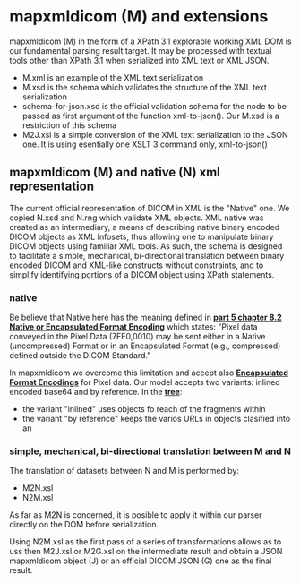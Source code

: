 # mapxmldicom (M) and extensions

mapxmldicom (M) in the form of a XPath 3.1 explorable working XML DOM is our fundamental parsing result target.
It may be processed with textual tools other than XPath 3.1 when serialized into XML text or XML JSON.

- M.xml is an example of the XML text serialization
- M.xsd is the schema which validates the structure of the XML text serialization
- schema-for-json.xsd is the official validation schema for the node to be passed as first argument of the function xml-to-json(). Our M.xsd is a restriction of this schema
- M2J.xsl is a simple conversion of the XML text serialization to the JSON one. It is using esentially one XSLT 3 command only, xml-to-json() 

## mapxmldicom (M) and native (N) xml representation

The current official representation of DICOM in XML is the "Native" one. We copied N.xsd and N.rng which validate  XML objects. XML native was created as an intermediary, a means of describing native binary encoded DICOM objects as XML Infosets, thus allowing one to manipulate binary DICOM objects using familiar XML tools. As such, the schema is designed to facilitate a simple, mechanical, bi-directional translation between binary encoded DICOM and XML-like constructs without constraints, and to simplify identifying portions of a DICOM object using XPath statements.

### native

Be believe that Native here has the meaning defined in __[part 5 chapter 8.2 Native or Encapsulated Format Encoding](http://dicom.nema.org/medical/dicom/current/output/html/part05.html#sect_8.2)__ which states: "Pixel data conveyed in the Pixel Data (7FE0,0010) may be sent either in a Native (uncompressed) Format or in an Encapsulated Format (e.g., compressed) defined outside the DICOM Standard."

In mapxmldicom we overcome this limitation and accept also __[Encapsulated Format Encodings](http://dicom.nema.org/medical/dicom/current/output/html/part05.html#sect_A.4)__ for Pixel data. Our model accepts two variants: inlined encoded base64 and by reference. In the __[tree](https://github.com/jacquesfauquex/DICOM_contextualizedKey-values/tree/master/mapxmldicom)__:
- the variant "inlined" uses objects <string3> fo reach of the fragments within <array2>
- the variant "by reference" keeps the varios URLs in objects <string5> clasified into an <array4>
  
### simple, mechanical, bi-directional translation between M and N

The translation of datasets between N and M is performed by:
- M2N.xsl
- N2M.xsl

As far as M2N is concerned, it is posible to apply it within our parser directly on the DOM before serialization.

Using N2M.xsl as the first pass of a series of transformations allows as to uss then M2J.xsl or M2G.xsl on the intermediate result and obtain a JSON mapxmldicom object (J) or an official DICOM JSON (G) one as the final result.






